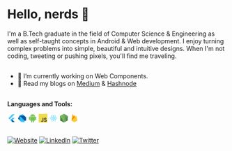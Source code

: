 # Hello, nerds 👋

I'm a B.Tech graduate in the field of Computer Science & Engineering as well as self-taught concepts in Android & Web development. I enjoy turning complex problems into simple, beautiful and intuitive designs. When I'm not coding, tweeting or pushing pixels, you'll find me traveling. 

##
- 🔭 I’m currently working on Web Components.
- 💬 Read my blogs on [Medium](https://piyush-sinha.medium.com) & [Hashnode](https://sinhapiyush.hashnode.dev)
##

**Languages and Tools:**  

<code><img height="20" src="https://raw.githubusercontent.com/github/explore/80688e429a7d4ef2fca1e82350fe8e3517d3494d/topics/flutter/flutter.png"></code>
<code><img height="20" src="https://raw.githubusercontent.com/github/explore/80688e429a7d4ef2fca1e82350fe8e3517d3494d/topics/dart/dart.png"></code>
<code><img height="20" src="https://raw.githubusercontent.com/github/explore/80688e429a7d4ef2fca1e82350fe8e3517d3494d/topics/android/android.png"></code>
<code><img height="20" src="https://raw.githubusercontent.com/github/explore/80688e429a7d4ef2fca1e82350fe8e3517d3494d/topics/javascript/javascript.png"></code>
<code><img height="20" src="https://raw.githubusercontent.com/github/explore/80688e429a7d4ef2fca1e82350fe8e3517d3494d/topics/react/react.png"></code>
<code><img height="20" src="https://raw.githubusercontent.com/github/explore/80688e429a7d4ef2fca1e82350fe8e3517d3494d/topics/nodejs/nodejs.png"></code> 
<code><img height="20" src="https://raw.githubusercontent.com/github/explore/80688e429a7d4ef2fca1e82350fe8e3517d3494d/topics/firebase/firebase.png"></code> 

##

<a href="http://piyushsinha.me" target="_blank"><img src="https://img.shields.io/badge/Website-piyushsinha.me-brightgreen" alt="Website"></a>
<a href="https://www.linkedin.com/in/devps" target="_blank"><img src="https://img.shields.io/badge/LinkedIn-%230077B5.svg?&style=flat-square&logo=linkedin&logoColor=white" alt="LinkedIn"></a>
<a href="https://twitter.com/devps2020" target="_blank"><img src="https://img.shields.io/twitter/follow/devps2020?label=follow&style=social" alt="Twitter"></a>

##

